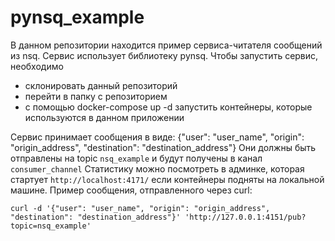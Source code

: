 # pynsq_example

В данном репозитории находится пример сервиса-читателя сообщений из nsq. 
Сервис использует библиотеку pynsq. 
Чтобы запустить сервис, необходимо 
- склонировать данный репозиторий
- перейти в папку с репозиторием
- с помощью docker-compose up -d запустить контейнеры, которые используются в данном приложении
  
Сервис принимает сообщения в виде: 
{"user": "user_name", "origin": "origin_address", "destination": "destination_address"}
Они должны быть отправлены на topic `nsq_example` и будут получены в канал `consumer_channel`
Статистику можно посмотреть в админке, которая стартует `http://localhost:4171/` если контейнеры подняты на локальной машине. 
Пример  сообщения, отправленного через curl: 
```
curl -d '{"user": "user_name", "origin": "origin_address", "destination": "destination_address"}' 'http://127.0.0.1:4151/pub?topic=nsq_example'
```
